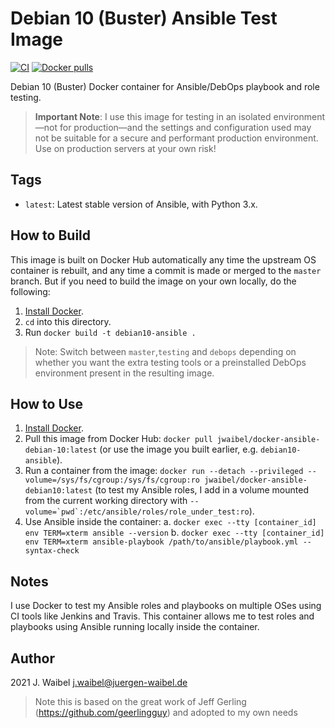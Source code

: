 # Debian 10 (Buster) Ansible Test Image

[![CI](https://github.com/jwaibel/docker-ansible-debian10/workflows/Build/badge.svg?branch=master&event=push)](https://github.com/jwaibel/docker-ansible-debian10/actions?query=workflow%3ABuild) [![Docker pulls](https://img.shields.io/docker/pulls/jwaibel/docker-ansible-debian10)](https://hub.docker.com/r/jwaibel/docker-ansible-debian10/)

Debian 10 (Buster) Docker container for Ansible/DebOps playbook and role testing.

>**Important Note**: I use this image for testing in an isolated environment—not for production—and the settings and configuration used may not be suitable for a secure and performant production environment. Use on production servers at your own risk!


## Tags
  - `latest`: Latest stable version of Ansible, with Python 3.x.

## How to Build

This image is built on Docker Hub automatically any time the upstream OS container is rebuilt, and any time a commit is made or merged to the `master` branch. But if you need to build the image on your own locally, do the following:

  1. [Install Docker](https://docs.docker.com/engine/installation/).
  2. `cd` into this directory.
  3. Run `docker build -t debian10-ansible .`

> Note: Switch between `master`,`testing` and `debops` depending on whether you want the extra testing tools or a preinstalled DebOps environment present in the resulting image.

## How to Use

  1. [Install Docker](https://docs.docker.com/engine/installation/).
  2. Pull this image from Docker Hub: `docker pull jwaibel/docker-ansible-debian-10:latest` (or use the image you built earlier, e.g. `debian10-ansible`).
  3. Run a container from the image: `docker run --detach --privileged --volume=/sys/fs/cgroup:/sys/fs/cgroup:ro jwaibel/docker-ansible-debian10:latest` (to test my Ansible roles, I add in a volume mounted from the current working directory with ``--volume=`pwd`:/etc/ansible/roles/role_under_test:ro``).
  4. Use Ansible inside the container:
    a. `docker exec --tty [container_id] env TERM=xterm ansible --version`
    b. `docker exec --tty [container_id] env TERM=xterm ansible-playbook /path/to/ansible/playbook.yml --syntax-check`

## Notes

I use Docker to test my Ansible roles and playbooks on multiple OSes using CI tools like Jenkins and Travis. This container allows me to test roles and playbooks using Ansible running locally inside the container.

## Author

2021 J. Waibel <j.waibel@juergen-waibel.de>

> Note this is based on the great work of Jeff Gerling (https://github.com/geerlingguy) and adopted to my own needs

